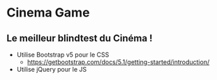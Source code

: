 # Cinema Game
## Le meilleur blindtest du Cinéma !

- Utilise Bootstrap v5 pour le CSS
  - https://getbootstrap.com/docs/5.1/getting-started/introduction/
- Utilise jQuery pour le JS
